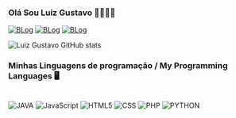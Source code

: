 
### Olá Sou Luiz Gustavo 🖐🏿🖐🏿

[![BLog](https://img.shields.io/badge/LinkedIn-0077B5?style=for-the-badge&logo=linkedin&logoColor=white)](https://www.linkedin.com/in/luiz-gustavo-81b050213/)
[![BLog](https://img.shields.io/badge/Discord-7289DA?style=for-the-badge&logo=discord&logoColor=white)]()
[![BLog](https://img.shields.io/badge/Gmail-D14836?style=for-the-badge&logo=gmail&logoColor=white)](luizgustavo200219@gmail.com)

![Luiz Gustavo GitHub stats](https://github-readme-stats.vercel.app/api?username=LuizGustavoCSantos&show_icons=true&theme=radical)

### Minhas Linguagens de programação / My Programming Languages 🖥️

<div style="display: inline_nlock"><br/>
<img align="center" alt="JAVA" src="https://img.shields.io/badge/Java-ED8B00?style=for-the-badge&logo=openjdk&logoColor=white"/>
<img align="center" alt="JavaScript" src="https://img.shields.io/badge/JavaScript-323330?style=for-the-badge&logo=javascript&logoColor=F7DF1E"/>
<img align="center" alt="HTML5" src="https://img.shields.io/badge/HTML5-E34F26?style=for-the-badge&logo=html5&logoColor=white"/>
<img align="center" alt="CSS" src="https://img.shields.io/badge/CSS3-1572B6?style=for-the-badge&logo=css3&logoColor=white"/>
<img align="center" alt="PHP" src="https://img.shields.io/badge/PHP-777BB4?style=for-the-badge&logo=php&logoColor=white"/>
<img align="center" alt="PYTHON" src="https://img.shields.io/badge/Python-14354C?style=for-the-badge&logo=python&logoColor=white"/>
</div>

